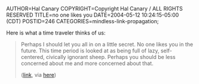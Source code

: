 AUTHOR=Hal Canary
COPYRIGHT=Copyright Hal Canary / ALL RIGHTS RESERVED
TITLE=no one likes you
DATE=2004-05-12 10:24:15-05:00 (CDT)
POSTID=246
CATEGORIES=mindless-link-propagation;

Here is what a time traveler thinks of us:

> Perhaps I should let you all in on a little secret. No one likes you in the future. This time period is looked at as being full of lazy, self-centered, civically ignorant sheep. Perhaps you should be less concerned about me and more concerned about that.
> 
> ([link](http://www.johntitor.com/Nov2000P.htm), via [here](http://www.idlewords.com/weblog.09.2003.html#293))
